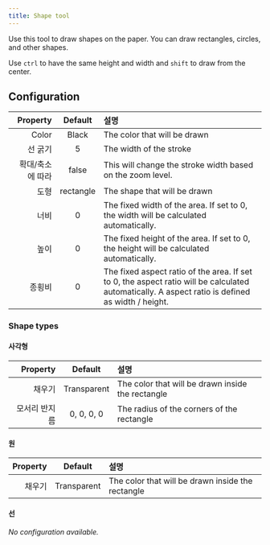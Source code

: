 ```yaml
---
title: Shape tool
---
```


Use this tool to draw shapes on the paper.
You can draw rectangles, circles, and other shapes.

Use `ctrl` to have the same height and width and `shift` to draw from the center.

## Configuration

|  Property |  Default  | 설명                                                                                                                                                                                               |
| --------: | :-------: | :----------------------------------------------------------------------------------------------------------------------------------------------------------------------------------------------- |
|     Color |   Black   | The color that will be drawn                                                                                                                                                                     |
|      선 굵기 |     5     | The width of the stroke                                                                                                                                                                          |
| 확대/축소에 따라 |   false   | This will change the stroke width based on the zoom level.                                                                                                                       |
|        도형 | rectangle | The shape that will be drawn                                                                                                                                                                     |
|        너비 |     0     | The fixed width of the area. If set to 0, the width will be calculated automatically.                                                                            |
|        높이 |     0     | The fixed height of the area. If set to 0, the height will be calculated automatically.                                                                          |
|       종횡비 |     0     | The fixed aspect ratio of the area. If set to 0, the aspect ratio will be calculated automatically. A aspect ratio is defined as width / height. |

### Shape types

#### 사각형

| Property |   Default   | 설명                                                |
| -------: | :---------: | :------------------------------------------------ |
|      채우기 | Transparent | The color that will be drawn inside the rectangle |
|  모서리 반지름 |  0, 0, 0, 0 | The radius of the corners of the rectangle        |

#### 원

| Property |   Default   | 설명                                                |
| -------: | :---------: | :------------------------------------------------ |
|      채우기 | Transparent | The color that will be drawn inside the rectangle |

#### 선

_No configuration available._
